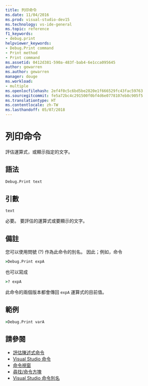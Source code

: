 ```yaml
---
title: 列印命令
ms.date: 11/04/2016
ms.prod: visual-studio-dev15
ms.technology: vs-ide-general
ms.topic: reference
f1_keywords:
- debug.print
helpviewer_keywords:
- Debug.Print command
- Print method
- Print command
ms.assetid: 0412d381-590a-483f-bab4-6e1cca095645
author: gewarren
ms.author: gewarren
manager: douge
ms.workload:
- multiple
ms.openlocfilehash: 2ef4f0c5c6bd5be2820e1f666529fc43fac59763
ms.sourcegitcommit: fe5a72bc4c291500f0bf4d6e0778107eb8c905f5
ms.translationtype: HT
ms.contentlocale: zh-TW
ms.lasthandoff: 05/07/2018
---
```

# <a name="print-command"></a>列印命令
評估運算式，或顯示指定的文字。

## <a name="syntax"></a>語法

```cmd
Debug.Print text
```

## <a name="arguments"></a>引數
 `text`

 必要。 要評估的運算式或要顯示的文字。

## <a name="remarks"></a>備註
 您可以使用問號 (?) 作為此命令的別名。 因此；例如，命令

```cmd
>Debug.Print expA
```

 也可以寫成

```cmd
>? expA
```

 此命令的兩個版本都會傳回 `expA` 運算式的目前值。

## <a name="example"></a>範例

```cmd
>Debug.Print varA
```

## <a name="see-also"></a>請參閱

- [評估陳述式命令](../../ide/reference/evaluate-statement-command.md)
- [Visual Studio 命令](../../ide/reference/visual-studio-commands.md)
- [命令視窗](../../ide/reference/command-window.md)
- [尋找/命令方塊](../../ide/find-command-box.md)
- [Visual Studio 命令別名](../../ide/reference/visual-studio-command-aliases.md)